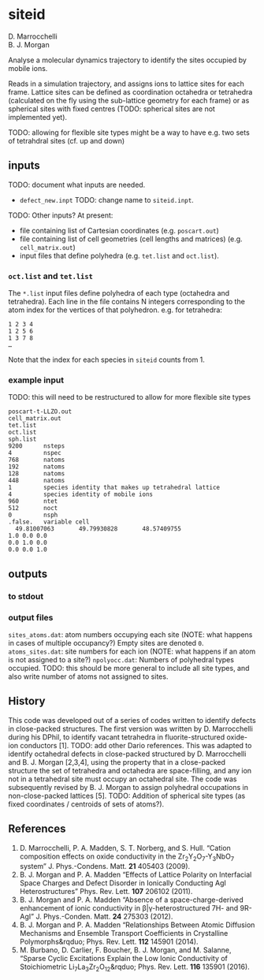 # siteid

D. Marrocchelli  
B. J. Morgan

Analyse a molecular dynamics trajectory to identify the sites occupied by mobile ions.

Reads in a simulation trajectory, and assigns ions to lattice sites for each frame.
Lattice sites can be defined as coordination octahedra or tetrahedra (calculated on the
fly using the sub-lattice geometry for each frame) or as spherical sites with fixed
centres (TODO: spherical sites are not implemented yet).

TODO: allowing for flexible site types might be a way to have e.g. two sets of tetrahdral sites (cf. up and down)

## inputs

TODO: document what inputs are needed.

- `defect_new.inpt` TODO: change name to `siteid.inpt`.

TODO: Other inputs? At present:
- file containing list of Cartesian coordinates (e.g. `poscart.out`)
- file containing list of cell geometries (cell lengths and matrices) (e.g. `cell_matrix.out`)
- input files that define polyhedra (e.g. `tet.list` and `oct.list`).

### `oct.list` and `tet.list`

The `*.list` input files define polyhedra of each type (octahedra and tetrahedra). Each line in the file contains N integers corresponding to the atom index for the vertices of that polyhedron. e.g. for tetrahedra:
```
1 2 3 4
1 2 5 6
1 3 7 8
…
```
Note that the index for each species in `siteid` counts from 1.

### example input

TODO: this will need to be restructured to allow for more flexible site types
```
poscart-t-LLZO.out
cell_matrix.out
tet.list
oct.list
sph.list
9200      nsteps
4         nspec
768       natoms
192       natoms
128       natoms
448       natoms
1         species identity that makes up tetrahedral lattice
4         species identity of mobile ions
960       ntet
512       noct
0         nsph
.false.   variable cell
  49.81007063       49.79930828       48.57409755
1.0 0.0 0.0
0.0 1.0 0.0
0.0 0.0 1.0
```

## outputs

### to stdout

### output files

`sites_atoms.dat`: atom numbers occupying each site (NOTE: what happens in cases of multiple occupancy?) Empty sites are denoted `0`.
`atoms_sites.dat`: site numbers for each ion (NOTE: what happens if an atom is not assigned to a site?)
`npolyocc.dat`: Numbers of polyhedral types occupied. TODO: this should be more general to include all site types, and also write number of atoms not assigned to sites.

## History

This code was developed out of a series of codes written to identify defects in close-packed
structures. The first version was written by D. Marrocchelli during his DPhil, to identify vacant tetrahedra in fluorite-structured oxide-ion conductors \[1\]. TODO: add other Dario references.
This was adapted to identify octahedral defects in close-packed structured by D. Marrocchelli and B. J. Morgan \[2,3,4\], using the property that in a close-packed structure the set of tetrahedra and octahedra are space-filling, and any ion not in a tetrahedral site must occupy an octahedral site. 
The code was subsequently revised by B. J. Morgan to assign polyhedral occupations in non-close-packed lattices \[5\].
TODO: Addition of spherical site types (as fixed coordinates / centroids of sets of atoms?).

## References

1. D. Marrocchelli, P. A. Madden, S. T. Norberg, and S. Hull. &ldquo;Cation composition effects on oxide conductivity in the Zr<sub>2</sub>Y<sub>2</sub>O<sub>7</sub>-Y<sub>3</sub>NbO<sub>7</sub> system&rdquo; J. Phys.-Condens. Matt. **21** 405403 (2009).
2. B. J. Morgan and P. A. Madden &ldquo;Effects of Lattice Polarity on Interfacial Space Charges and Defect Disorder in Ionically Conducting AgI Heterostructures&rdquo; Phys. Rev. Lett. **107** 206102 (2011).
3. B. J. Morgan and P. A. Madden &ldquo;Absence of a space-charge-derived enhancement of ionic conductivity in &beta;|&gamma;-heterostructured 7H- and 9R-AgI&rdquo; J. Phys.-Conden. Matt. **24** 275303 (2012).
4. B. J. Morgan and P. A. Madden &ldquo;Relationships Between Atomic Diffusion Mechanisms and Ensemble Transport Coefficients in Crystalline Polymorphs&rqduo; Phys. Rev. Lett. **112** 145901 (2014).
5. M. Burbano, D. Carlier, F. Boucher, B. J. Morgan, and M. Salanne, &ldquo;Sparse Cyclic Excitations Explain the Low Ionic Conductivity of Stoichiometric Li<sub>7</sub>La<sub>3</sub>Zr<sub>2</sub>O<sub>12</sub>&rqduo; Phys. Rev. Lett. **116** 135901 (2016).

